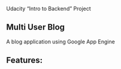 Udacity “Intro to Backend” Project

## Multi User Blog
A blog application using Google App Engine

## Features: 
